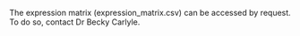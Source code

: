 The expression matrix (expression_matrix.csv) can be accessed by request. To do so, contact Dr Becky Carlyle.
